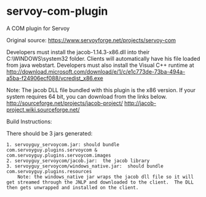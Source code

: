 servoy-com-plugin
=================

A COM plugin for Servoy

Original source: https://www.servoyforge.net/projects/servoy-com

Developers must install the jacob-1.14.3-x86.dll into their C:\WINDOWS\system32 folder.  Clients will automatically have his file loaded from java webstart.
Developers must also install the Visual C++ runtime at http://download.microsoft.com/download/e/1/c/e1c773de-73ba-494a-a5ba-f24906ecf088/vcredist_x86.exe

Note:  The jacob DLL file bundled with this plugin is the x86 version.  If your system requires 64 bit, you can download from the links below.
http://sourceforge.net/projects/jacob-project/
http://jacob-project.wiki.sourceforge.net/

Build Instructions:

There should be 3 jars generated:

	1. servoyguy_servoycom.jar: should bundle com.servoyguy.plugins.servoycom & com.servoyguy.plugins.servoycom.images
	2. servoyguy_servoycom/jacob.jar:  the jacob library
	3. servoyguy_servoycom/windows_native.jar:  should bundle com.servoyguy.plugins.resources
		Note: the windows_native jar wraps the jacob dll file so it will get streamed through the JNLP and downloaded to the client.  The DLL then gets unwrapped and installed on the client.
